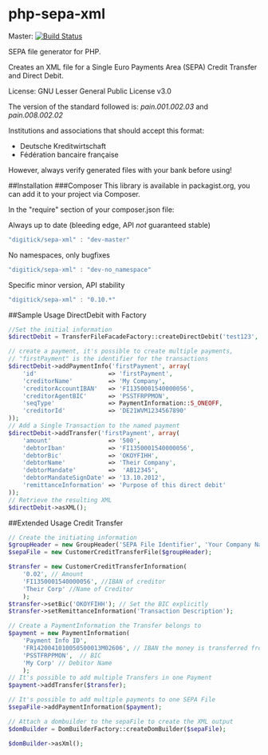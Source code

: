 php-sepa-xml
============

Master: [![Build Status](https://secure.travis-ci.org/digitick/php-sepa-xml.png?branch=master)](http://travis-ci.org/digitick/php-sepa-xml)

SEPA file generator for PHP.

Creates an XML file for a Single Euro Payments Area (SEPA) Credit Transfer and Direct Debit.

License: GNU Lesser General Public License v3.0


The version of the standard followed is: _pain.001.002.03_ and _pain.008.002.02_

Institutions and associations that should accept this format:
* Deutsche Kreditwirtschaft
* Fédération bancaire française

However, always verify generated files with your bank before using!


##Installation
###Composer
This library is available in packagist.org, you can add it to your project
via Composer.

In the "require" section of your composer.json file:

Always up to date (bleeding edge, API *not* guaranteed stable)
```javascript
"digitick/sepa-xml" : "dev-master"
```

No namespaces, only bugfixes
```javascript
"digitick/sepa-xml" : "dev-no_namespace"
```

Specific minor version, API stability
```javascript
"digitick/sepa-xml" : "0.10.*"
```

##Sample Usage DirectDebit with Factory
```php
//Set the initial information
$directDebit = TransferFileFacadeFactory::createDirectDebit('test123', 'Me');

// create a payment, it's possible to create multiple payments,
// "firstPayment" is the identifier for the transactions
$directDebit->addPaymentInfo('firstPayment', array(
	'id' 					=> 'firstPayment',
	'creditorName' 			=> 'My Company',
	'creditorAccountIBAN'	=> 'FI1350001540000056',
	'creditorAgentBIC' 		=> 'PSSTFRPPMON',
	'seqType'				=> PaymentInformation::S_ONEOFF,
	'creditorId'			=> 'DE21WVM1234567890'
));
// Add a Single Transaction to the named payment
$directDebit->addTransfer('firstPayment', array(
	'amount'				=> '500',
	'debtorIban'			=> 'FI1350001540000056',
	'debtorBic'				=> 'OKOYFIHH',
	'debtorName'			=> 'Their Company',
	'debtorMandate'			=>  'AB12345',
	'debtorMandateSignDate'	=> '13.10.2012',
	'remittanceInformation'	=> 'Purpose of this direct debit'
));
// Retrieve the resulting XML
$directDebit->asXML();
```

##Extended Usage Credit Transfer
```php
// Create the initiating information
$groupHeader = new GroupHeader('SEPA File Identifier', 'Your Company Name');
$sepaFile = new CustomerCreditTransferFile($groupHeader);

$transfer = new CustomerCreditTransferInformation(
    '0.02', // Amount
    'FI1350001540000056', //IBAN of creditor
    'Their Corp' //Name of Creditor
    );
$transfer->setBic('OKOYFIHH'); // Set the BIC explicitly
$transfer->setRemittanceInformation('Transaction Description');

// Create a PaymentInformation the Transfer belongs to
$payment = new PaymentInformation(
    'Payment Info ID',
    'FR1420041010050500013M02606', // IBAN the money is transferred from
    'PSSTFRPPMON',  // BIC
    'My Corp' // Debitor Name
    );
// It's possible to add multiple Transfers in one Payment
$payment->addTransfer($transfer);

// It's possible to add multiple payments to one SEPA File
$sepaFile->addPaymentInformation($payment);

// Attach a dombuilder to the sepaFile to create the XML output
$domBuilder = DomBuilderFactory::createDomBuilder($sepaFile);

$domBuilder->asXml();
```
